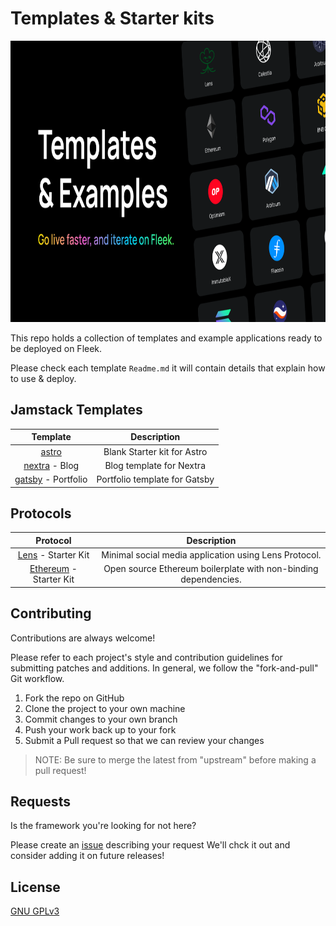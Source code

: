 # Templates & Starter kits

<p align="center">
  <img src=".github/coverImage.png" height="450" title="Fleek.xyz" alt="fleek-xyz logo">
</p>

This repo holds a collection of templates and example applications ready to be deployed on Fleek.

Please check each template `Readme.md` it will contain details that explain how to use & deploy. 


## Jamstack Templates
| Template | Description |                                                   
| :------: | :---------: |                                                   
| [astro](./jamstack/astro-starter-kit) | Blank Starter kit for Astro |                                                   
| [nextra](./jamstack/nextra-blog) - Blog | Blog template for Nextra |
| [gatsby](./jamstack/gatsby-portfolio) - Portfolio | Portfolio template for Gatsby |

## Protocols
| Protocol | Description |
| :------: | :---------: |                                                   
| [Lens](./protocols/lens/starter-kit) - Starter Kit | Minimal social media application using Lens Protocol. |                                                   
| [Ethereum](./protocols/ethereum/starter-kit) - Starter Kit | Open source Ethereum boilerplate with non-binding dependencies. |

## Contributing

Contributions are always welcome!

Please refer to each project's style and contribution guidelines for submitting patches and additions. In general, we follow the "fork-and-pull" Git workflow.

1. Fork the repo on GitHub
2. Clone the project to your own machine
3. Commit changes to your own branch
4. Push your work back up to your fork
5. Submit a Pull request so that we can review your changes

> NOTE: Be sure to merge the latest from "upstream" before making a pull request!



## Requests

Is the framework you're looking for not here?

Please create an [issue](https://github.com/fleekxyz/templates/issues) describing your request We'll chck it out and consider adding it on future releases!

## License

[GNU GPLv3](https://choosealicense.com/licenses/gpl-3.0/)

